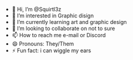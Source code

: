 - 👋 Hi, I’m @Squirtl3z
- 👀 I’m interested in Graphic disign
- 🌱 I’m currently learning art and graphic design
- 💞️ I’m looking to collaborate on not to sure
- 📫 How to reach me e-mail or Discord
- 😄 Pronouns: They/Them
- ⚡ Fun fact: i can wiggle my ears

<!---
Squirtl3z/Squirtl3z is a ✨ special ✨ repository because its `README.md` (this file) appears on your GitHub profile.
You can click the Preview link to take a look at your changes.
--->
